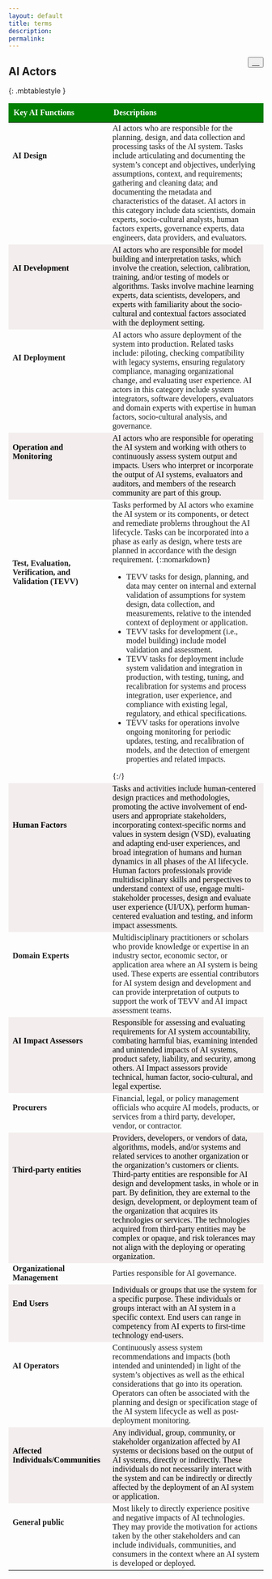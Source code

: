 ```yaml
---
layout: default
title: terms
description: 
permalink:
---
```

<head>
<link rel="stylesheet" href="{{ site.baseurl }}/css/fonts/font-awesome.min.css">
</head>

<button class="btn" style="float:right"><a href="{{ site.baseurl }}/terms/terms.pdf" download><i class="fa fa-download">&nbsp;&nbsp;&nbsp;&nbsp;</i></a></button>

<h2 align="left">AI Actors</h2>

{: .mbtablestyle }

<style>
table{
    border-collapse: collapse;
    border-spacing: 0;
    border:2px #000000;
    font-family: Times New Roman;
}

th{
    border:2px #000000;
    padding:10px;
    background-color: green;
    color: white;
}

td{
    border:1px #000000;
}

tr:nth-child(even) {
  background-color: #F3EEED!important;
  color: black!important;
}
</style>


|  Key AI Functions      |   Descriptions     |
|:------------------------|:---------------------|
| **AI Design** <br/> <br/> <br/> <br/> <br/> <br/> <br/> | AI actors who are responsible for the planning, design, and data collection and processing tasks of the AI system. Tasks include articulating and documenting the system’s concept and objectives, underlying assumptions, context, and requirements; gathering and cleaning data; and documenting the metadata and characteristics of the dataset. AI actors in this category include data scientists, domain experts, socio-cultural analysts, human factors experts, governance experts, data engineers, data providers, and evaluators. |
| **AI Development** <br/> <br/> <br/> <br/>  <br/> | AI actors who are responsible for model building and interpretation tasks, which involve the creation, selection, calibration, training, and/or testing of models or algorithms. Tasks involve machine learning experts, data scientists, developers, and experts with familiarity about the socio-cultural and contextual factors associated with the deployment setting. | 
| **AI Deployment** <br/> <br/> <br/> <br/> <br/> <br/>  | AI actors who assure deployment of the system into production. Related tasks include: piloting, checking compatibility with legacy systems, ensuring regulatory compliance, managing organizational change, and evaluating user experience. AI actors in this category include system integrators, software developers, evaluators and domain experts with expertise in human factors, socio-cultural analysis, and governance.|
| **Operation and Monitoring** <br/> <br/> <br/> <br/> | AI actors who are responsible for operating the AI system and working with others to continuously assess system output and impacts. Users who interpret or incorporate the output of AI systems, evaluators and auditors, and members of the research community are part of this group. |
| **Test, Evaluation, Verification, and Validation (TEVV)** <br/> <br/> <br/> <br/> <br/> <br/> <br/> <br/> <br/> <br/> <br/> <br/> <br/> <br/> <br/> <br/> | Tasks performed by AI actors who examine the AI system or its components, or detect and remediate problems throughout the AI lifecycle. Tasks can be incorporated into a phase as early as design, where tests are planned in accordance with the design requirement.  {::nomarkdown}<ul><li>TEVV tasks for design, planning, and data may center on internal and external validation of assumptions for system design, data collection, and measurements, relative to the intended context of deployment or application. </li><li>TEVV tasks for development (i.e., model building) include model validation and assessment. </li><li>TEVV tasks for deployment include system validation and integration in production, with testing, tuning, and recalibration for systems and process integration, user experience, and compliance with existing legal, regulatory, and ethical specifications. </li><li>TEVV tasks for operations involve ongoing monitoring for periodic updates, testing, and recalibration of models, and the detection of emergent properties and related impacts. </li></ul>{:/} |
| **Human Factors**  <br/> <br/> <br/> <br/> <br/> <br/> <br/> <br/>|Tasks and activities include human-centered design practices and methodologies, promoting the active involvement of end-users and appropriate stakeholders, incorporating context-specific norms and values in system design (VSD), evaluating and adapting end-user experiences, and broad integration of humans and human dynamics in all phases of the AI lifecycle. Human factors professionals provide multidisciplinary skills and perspectives to understand context of use, engage multi-stakeholder processes, design and evaluate user experience (UI/UX), perform human-centered evaluation and testing, and inform impact assessments. | 
| **Domain Experts**  <br/> <br/> <br/> <br/>  <br/> | Multidisciplinary practitioners or scholars who provide knowledge or expertise in an industry sector, economic sector, or application area where an AI system is being used. These experts are essential contributors for AI system design and development and can provide interpretation of outputs to support the work of TEVV and AI impact assessment teams. |
| **AI Impact Assessors** <br/> <br/> <br/> <br/> | Responsible for assessing and evaluating requirements for AI system accountability, combating harmful bias, examining intended and unintended impacts of AI systems, product safety, liability, and security, among others. AI Impact assessors provide technical, human factor, socio-cultural, and legal expertise.|
| **Procurers** <br/> <br/>| Financial, legal, or policy management officials who acquire AI models, products, or services from a third party, developer, vendor, or contractor.|
| **Third-party entities** <br/> <br/> <br/> <br/> <br/> <br/> <br/> |  Providers, developers, or vendors of data, algorithms, models, and/or systems and related services to another organization or the organization’s customers or clients. Third-party entities are responsible for AI design and development tasks, in whole or in part. By definition, they are external to the design, development, or deployment team of the organization that acquires its technologies or services. The technologies acquired from third-party entities may be complex or opaque, and risk tolerances may not align with the deploying or operating organization. |
| **Organizational Management**| Parties responsible for AI governance. |
| **End Users** <br/> <br/> <br/> | Individuals or groups that use the system for a specific purpose. These individuals or groups interact with an AI system in a specific context. End users can range in competency from AI experts to first-time technology end-users. |
| **AI Operators** <br/> <br/> <br/> <br/> <br/> |  Continuously assess system recommendations and impacts (both intended and unintended) in light of the system’s objectives as well as the ethical considerations that go into its operation. Operators can often be associated with the planning and design or specification stage of the AI system lifecycle as well as post-deployment monitoring. |
| **Affected Individuals/Communities** <br/> <br/> <br/>| Any individual, group, community, or stakeholder organization affected by AI systems or decisions based on the output of AI systems, directly or indirectly. These individuals do not necessarily interact with the system and can be indirectly or directly affected by the deployment of an AI system or application. |
| **General public** <br/> <br/> <br/> <br/> | Most likely to directly experience positive and negative impacts of AI technologies. They may provide the motivation for actions taken by the other stakeholders and can include individuals, communities, and consumers in the context where an AI system is developed or deployed. |




